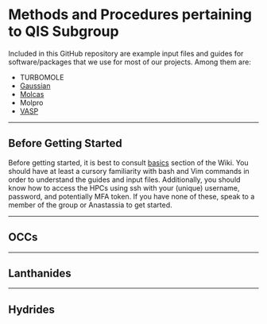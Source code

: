 # Methods and Procedures pertaining to QIS Subgroup

Included in this GitHub repository are example input files and guides for software/packages that we use for most of our projects. Among them are:

* TURBOMOLE
* [Gaussian](https://github.com/alexandrova-lab-ucla/GroupWiki/tree/ed32bd0dcf7361d92bd1884245a81ba4088d24ba/Gaussian)
* [Molcas](https://github.com/alexandrova-lab-ucla/GroupWiki/tree/master/Molcas)
* Molpro
* [VASP](https://github.com/alexandrova-lab-ucla/GroupWiki/tree/master/VASP)


***

## Before Getting Started 

Before getting started, it is best to consult [basics](https://github.com/alexandrova-lab-ucla/GroupWiki/tree/master/guides) section of the Wiki. You should have at least a cursory familiarity with bash and Vim commands in order to understand the guides and input files. Additionally, you should know how to access the HPCs using ssh with your (unique) username, password, and potentially MFA token. If you have none of these, speak to a member of the group or Anastassia to get started.  


***

## OCCs





***

## Lanthanides




***

## Hydrides